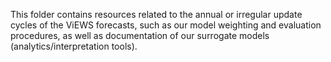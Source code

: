 This folder contains resources related to the annual or irregular update cycles of the ViEWS forecasts, such as our model weighting and evaluation procedures, as well as documentation of our surrogate models (analytics/interpretation tools).
